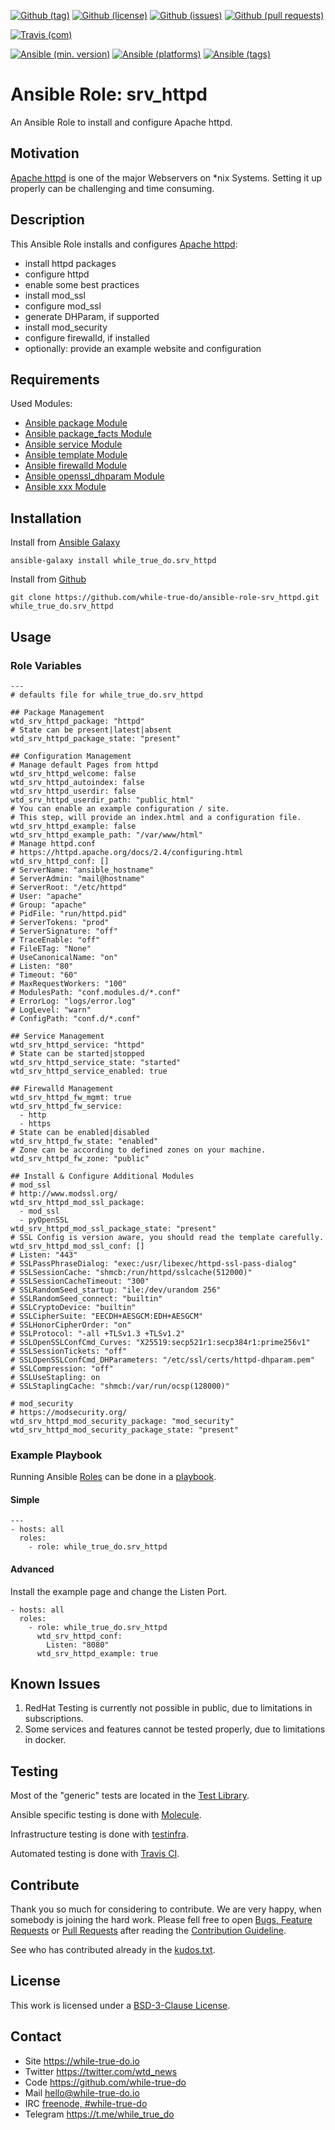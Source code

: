 <!--
name: README.md
description: This file contains important information for the repository.
author: while-true-do.io
contact: hello@while-true-do.io
license: BSD-3-Clause
-->

<!-- github shields -->
[![Github (tag)](https://img.shields.io/github/tag/while-true-do/ansible-role-srv_httpd.svg)](https://github.com/while-true-do/ansible-role-srv_httpd/tags)
[![Github (license)](https://img.shields.io/github/license/while-true-do/ansible-role-srv_httpd.svg)](https://github.com/while-true-do/ansible-role-srv_httpd/blob/master/LICENSE)
[![Github (issues)](https://img.shields.io/github/issues/while-true-do/ansible-role-srv_httpd.svg)](https://github.com/while-true-do/ansible-role-srv_httpd/issues)
[![Github (pull requests)](https://img.shields.io/github/issues-pr/while-true-do/ansible-role-srv_httpd.svg)](https://github.com/while-true-do/ansible-role-srv_httpd/pulls)
<!-- travis shields -->
[![Travis (com)](https://img.shields.io/travis/com/while-true-do/ansible-role-srv_httpd.svg)](https://travis-ci.com/while-true-do/ansible-role-srv_httpd)
<!-- ansible shields -->
[![Ansible (min. version)](https://img.shields.io/badge/dynamic/yaml.svg?label=Min.%20Ansible%20Version&url=https%3A%2F%2Fraw.githubusercontent.com%2Fwhile-true-do%2Fansible-role-srv_httpd%2Fmaster%2Fmeta%2Fmain.yml&query=%24.galaxy_info.min_ansible_version&colorB=black)](https://galaxy.ansible.com/while_true_do/srv_httpd)
[![Ansible (platforms)](https://img.shields.io/badge/dynamic/yaml.svg?label=Supported%20OS&url=https%3A%2F%2Fraw.githubusercontent.com%2Fwhile-true-do%2Fansible-role-srv_httpd%2Fmaster%2Fmeta%2Fmain.yml&query=galaxy_info.platforms%5B*%5D.name&colorB=black)](https://galaxy.ansible.com/while_true_do/srv_httpd)
[![Ansible (tags)](https://img.shields.io/badge/dynamic/yaml.svg?label=Galaxy%20Tags&url=https%3A%2F%2Fraw.githubusercontent.com%2Fwhile-true-do%2Fansible-role-srv_httpd%2Fmaster%2Fmeta%2Fmain.yml&query=%24.galaxy_info.galaxy_tags%5B*%5D&colorB=black)](https://galaxy.ansible.com/while_true_do/srv_httpd)

# Ansible Role: srv_httpd

An Ansible Role to install and configure Apache httpd.

## Motivation

[Apache httpd](https://httpd.apache.org/) is one of the major Webservers on
\*nix Systems. Setting it up properly can be challenging and time consuming.

## Description

This Ansible Role installs and configures [Apache httpd](https://httpd.apache.org/):

-   install httpd packages
-   configure httpd
-   enable some best practices
-   install mod_ssl
-   configure mod_ssl
-   generate DHParam, if supported
-   install mod_security
-   configure firewalld, if installed
-   optionally: provide an example website and configuration

## Requirements

Used Modules:

-   [Ansible package Module](https://docs.ansible.com/ansible/latest/modules/xxx_module.html)
-   [Ansible package_facts Module](https://docs.ansible.com/ansible/latest/modules/xxx_module.html)
-   [Ansible service Module](https://docs.ansible.com/ansible/latest/modules/xxx_module.html)
-   [Ansible template Module](https://docs.ansible.com/ansible/latest/modules/xxx_module.html)
-   [Ansible firewalld Module](https://docs.ansible.com/ansible/latest/modules/xxx_module.html)
-   [Ansible openssl_dhparam Module](https://docs.ansible.com/ansible/latest/modules/xxx_module.html)
-   [Ansible xxx Module](https://docs.ansible.com/ansible/latest/modules/xxx_module.html)

## Installation

Install from [Ansible Galaxy](https://galaxy.ansible.com/while_true_do/srv_httpd)
```
ansible-galaxy install while_true_do.srv_httpd
```

Install from [Github](https://github.com/while-true-do/ansible-role-srv_httpd)
```
git clone https://github.com/while-true-do/ansible-role-srv_httpd.git while_true_do.srv_httpd
```

## Usage

### Role Variables

```
---
# defaults file for while_true_do.srv_httpd

## Package Management
wtd_srv_httpd_package: "httpd"
# State can be present|latest|absent
wtd_srv_httpd_package_state: "present"

## Configuration Management
# Manage default Pages from httpd
wtd_srv_httpd_welcome: false
wtd_srv_httpd_autoindex: false
wtd_srv_httpd_userdir: false
wtd_srv_httpd_userdir_path: "public_html"
# You can enable an example configuration / site.
# This step, will provide an index.html and a configuration file.
wtd_srv_httpd_example: false
wtd_srv_httpd_example_path: "/var/www/html"
# Manage httpd.conf
# https://httpd.apache.org/docs/2.4/configuring.html
wtd_srv_httpd_conf: []
# ServerName: "ansible_hostname"
# ServerAdmin: "mail@hostname"
# ServerRoot: "/etc/httpd"
# User: "apache"
# Group: "apache"
# PidFile: "run/httpd.pid"
# ServerTokens: "prod"
# ServerSignature: "off"
# TraceEnable: "off"
# FileETag: "None"
# UseCanonicalName: "on"
# Listen: "80"
# Timeout: "60"
# MaxRequestWorkers: "100"
# ModulesPath: "conf.modules.d/*.conf"
# ErrorLog: "logs/error.log"
# LogLevel: "warn"
# ConfigPath: "conf.d/*.conf"

## Service Management
wtd_srv_httpd_service: "httpd"
# State can be started|stopped
wtd_srv_httpd_service_state: "started"
wtd_srv_httpd_service_enabled: true

## Firewalld Management
wtd_srv_httpd_fw_mgmt: true
wtd_srv_httpd_fw_service:
  - http
  - https
# State can be enabled|disabled
wtd_srv_httpd_fw_state: "enabled"
# Zone can be according to defined zones on your machine.
wtd_srv_httpd_fw_zone: "public"

## Install & Configure Additional Modules
# mod_ssl
# http://www.modssl.org/
wtd_srv_httpd_mod_ssl_package:
  - mod_ssl
  - pyOpenSSL
wtd_srv_httpd_mod_ssl_package_state: "present"
# SSL Config is version aware, you should read the template carefully.
wtd_srv_httpd_mod_ssl_conf: []
# Listen: "443"
# SSLPassPhraseDialog: "exec:/usr/libexec/httpd-ssl-pass-dialog"
# SSLSessionCache: "shmcb:/run/httpd/sslcache(512000)"
# SSLSessionCacheTimeout: "300"
# SSLRandomSeed_startup: "ile:/dev/urandom 256"
# SSLRandomSeed_connect: "builtin"
# SSLCryptoDevice: "builtin"
# SSLCipherSuite: "EECDH+AESGCM:EDH+AESGCM"
# SSLHonorCipherOrder: "on"
# SSLProtocol: "-all +TLSv1.3 +TLSv1.2"
# SSLOpenSSLConfCmd_Curves: "X25519:secp521r1:secp384r1:prime256v1"
# SSLSessionTickets: "off"
# SSLOpenSSLConfCmd_DHParameters: "/etc/ssl/certs/httpd-dhparam.pem"
# SSLCompression: "off"
# SSLUseStapling: on
# SSLStaplingCache: "shmcb:/var/run/ocsp(128000)"

# mod_security
# https://modsecurity.org/
wtd_srv_httpd_mod_security_package: "mod_security"
wtd_srv_httpd_mod_security_package_state: "present"
```

### Example Playbook

Running Ansible
[Roles](https://docs.ansible.com/ansible/latest/user_guide/playbooks_reuse_roles.html)
can be done in a
[playbook](https://docs.ansible.com/ansible/latest/user_guide/playbooks_intro.html).

#### Simple

```
---
- hosts: all
  roles:
    - role: while_true_do.srv_httpd
```

#### Advanced

Install the example page and change the Listen Port.

```
- hosts: all
  roles:
    - role: while_true_do.srv_httpd
      wtd_srv_httpd_conf:
        Listen: "8080"
      wtd_srv_httpd_example: true
```

## Known Issues

1.  RedHat Testing is currently not possible in public, due to limitations
    in subscriptions.
2.  Some services and features cannot be tested properly, due to limitations
    in docker.

## Testing

Most of the "generic" tests are located in the
[Test Library](https://github.com/while-true-do/test-library).

Ansible specific testing is done with
[Molecule](https://molecule.readthedocs.io/en/stable/).

Infrastructure testing is done with
[testinfra](https://testinfra.readthedocs.io/en/stable/).

Automated testing is done with [Travis CI](https://travis-ci.com/while-true-do).

## Contribute

Thank you so much for considering to contribute. We are very happy, when somebody
is joining the hard work. Please fell free to open
[Bugs, Feature Requests](https://github.com/while-true-do/ansible-role-srv_httpd/issues)
or [Pull Requests](https://github.com/while-true-do/ansible-role-srv_httpd/pulls) after
reading the [Contribution Guideline](https://github.com/while-true-do/doc-library/blob/master/docs/CONTRIBUTING.md).

See who has contributed already in the [kudos.txt](./kudos.txt).

## License

This work is licensed under a [BSD-3-Clause License](https://opensource.org/licenses/BSD-3-Clause).

## Contact

-   Site <https://while-true-do.io>
-   Twitter <https://twitter.com/wtd_news>
-   Code <https://github.com/while-true-do>
-   Mail [hello@while-true-do.io](mailto:hello@while-true-do.io)
-   IRC [freenode, #while-true-do](https://webchat.freenode.net/?channels=while-true-do)
-   Telegram <https://t.me/while_true_do>
